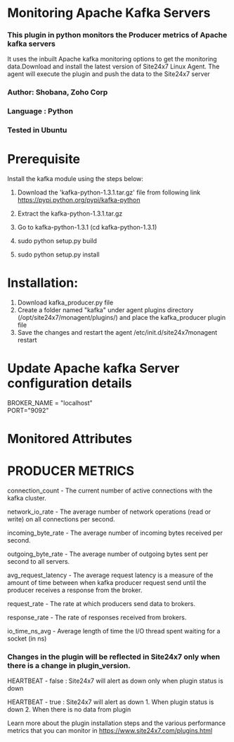 # Monitoring Apache Kafka Servers

### This plugin in python monitors the Producer metrics of Apache kafka servers
It uses the inbuilt Apache kafka monitoring options to get the monitoring data.Download and install the latest version of Site24x7 Linux Agent. The agent will execute the plugin and push the data to the Site24x7 server

### Author: Shobana, Zoho Corp
### Language : Python
### Tested in Ubuntu

# Prerequisite
Install the kafka module using the steps below:

1. Download the 'kafka-python-1.3.1.tar.gz' file from following link https://pypi.python.org/pypi/kafka-python

2. Extract the kafka-python-1.3.1.tar.gz

3. Go to kafka-python-1.3.1 (cd kafka-python-1.3.1)

4. sudo python setup.py build

5. sudo python setup.py install


# Installation:
1. Download kafka_producer.py file
2. Create a folder named "kafka" under agent plugins directory (/opt/site24x7/monagent/plugins/) and place the kafka_producer plugin file
3. Save the changes and restart the agent
/etc/init.d/site24x7monagent restart


# Update Apache kafka Server configuration details
BROKER_NAME = "localhost"  
PORT="9092"

# Monitored Attributes

# PRODUCER METRICS
connection_count - The current number of active connections with the kafka cluster.

network_io_rate - The average number of network operations (read or write) on all connections per second.

incoming_byte_rate - The average number of incoming bytes received per second.

outgoing_byte_rate - The average number of outgoing bytes sent per second to all servers.

avg_request_latency - The average request latency is a measure of the amount of time between when kafka producer request send until the producer receives a response from the broker.

request_rate - The rate at which producers send data to brokers.

response_rate - The rate of responses received from brokers.

io_time_ns_avg - Average length of time the I/O thread spent waiting for a socket (in ns)

### Changes in the plugin will be reflected in Site24x7 only when there is a change in plugin_version.
HEARTBEAT - false : Site24x7 will alert as down only when plugin status is down

HEARTBEAT - true : Site24x7 will alert as down 1. When plugin status is down 2. When there is no data from plugin


Learn more about the plugin installation steps and the various performance metrics that you can monitor in https://www.site24x7.com/plugins.html
